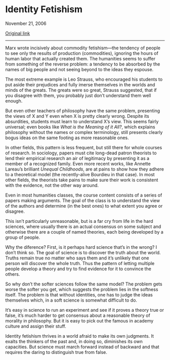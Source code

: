 Identity Fetishism
==================

November 21, 2006

[Original link](http://www.aaronsw.com/weblog/idfetish)

* * * * *

Marx wrote incisively about commodity fetishism—the tendency of people
to see only the results of production (commodities), ignoring the hours
of human labor that actually created them. The humanities seems to
suffer from something of the reverse problem: a tendency to be absorbed
by the names of big people and not seeing beyond to the ideas they
espouse.

The most extreme example is Leo Strauss, who encouraged his students to
put aside their prejudices and fully imerse themselves in the worlds and
minds of the greats. The greats were so great, Strauss suggested, that
if you disagree with them, you probably just don’t understand them well
enough.

But even other teachers of philosophy have the same problem, presenting
the views of X and Y even when X is pretty clearly wrong. Despite its
absurdities, students must learn to understand X’s view. This seems
fairly universal; even books like *What is the Meaning of it All?*,
which explains philosophy without the names or complex terminology,
still presents clearly bogus ideas on the same footing as more
reasonable ones.

In other fields, this pattern is less frequent, but still there for
whole courses of research. In sociology, papers must cite long-dead
patron theorists to lend their empirical research an air of legitimacy
by presenting it as a member of a recognized family. Even more recent
works, like Annette Lareau’s brilliant *Unequal Childhoods*, are at
pains to show how they adhere to a theoretical model (the recently-alive
Bourdieu in that case). In most other fields, the theorists take pains
to make sure their work is consistent with the evidence, not the other
way around.

Even in most humanities classes, the course content consists of a series
of papers making arguments. The goal of the class is to understand the
view of the authors and determine (in the best ones) to what extent you
agree or disagree.

This isn’t particularly unreasonable, but is a far cry from life in the
hard sciences, where usually there is an actual consensus on some
subject and otherwise there are a couple of named theories, each being
developed by a group of people.

Why the diference? First, is it perhaps hard science that’s in the
wrong? I don’t think so. The goal of science is to discover the truth
about the world. Truths remain true no matter who says them and it’s
unlikely that one person will discover the whole truth. Thus the pattern
of letting multiple people develop a theory and try to find evidence for
it to convince the others.

So why don’t the softer sciences follow the same model? The problem gets
worse the softer you get, which suggests the problem lies in the
softness itself. The problem is that without identities, one has to
judge the ideas themselves which, in a soft science is somewhat
difficult to do.

It’s easy in science to run an experiment and see if it proves a theory
true or false, it’s much harder to get consensus about a reasonable
theory of morality in philosophy. But it is easy to pick out the famous
in academy culture and assign their stuff.

Identity fetishism thrives in a world afraid to make its own judgments.
It exalts the thinkers of the past and, in doing so, diminishes its own
capacities. But science must march forward instead of backward and that
requires the daring to distinguish true from false.
